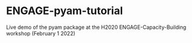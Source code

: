 # ENGAGE-pyam-tutorial
Live demo of the pyam package at the H2020 ENGAGE-Capacity-Building workshop (February 1 2022)
